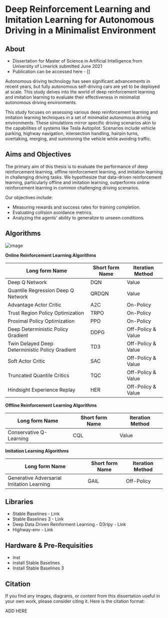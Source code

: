 

# Deep Reinforcement Learning and Imitation Learning for Autonomous Driving in a Minimalist Environment


## About

* Dissertation for Master of Science in Artificial Intelligence from University of Limerick submitted June 2021
* Publication can be accessed here - []

Autonomous driving technology has seen significant advancements in recent years, but fully autonomous self-driving cars are yet to be deployed at scale. This study delves into the world of deep reinforcement learning and imitation learning to evaluate their effectiveness in minimalist autonomous driving environments.

This study focuses on assessing various deep reinforcement learning and imitation learning techniques in a set of minimalist autonomous driving environments. These simulations mirror specific driving scenarios akin to the capabilities of systems like Tesla Autopilot. Scenarios include vehicle parking, highway navigation, intersection handling, hairpin turns, overtaking, merging, and summoning the vehicle while avoiding traffic.

## Aims and Objectives

The primary aim of this thesis is to evaluate the performance of deep reinforcement learning, offline reinforcement learning, and imitation learning in challenging driving tasks. We hypothesize that data-driven reinforcement learning, particularly offline and imitation learning, outperforms online reinforcement learning in common challenging driving scenarios.

Our objectives include:

- Measuring rewards and success rates for training completion.
- Evaluating collision avoidance metrics.
- Analyzing the agents' ability to generalize to unseen conditions.

## Algorithms
![image](https://github.com/hougiebear/Dissertation-DRL-IL/assets/22470422/9c3aeaa2-2fed-47f9-b1e5-88af78d48748)

**Online Reinforcement Learning Algorithms**

| Long form Name | Short form Name | Iteration Method |
|----------|----------|----------|
| Deep Q Network | DQN | Value | 
| Quantile Regression Deep Q Network | QRDQN | Value |
| Advantage Actor Critic | A2C | On-Policy | Online |
| Trust Region Policy Optimization | TRPO | On-Policy |
| Proximal Policy Optimization | PPO |  On-Policy |
| Deep Deterministic Policy Gradient | DDPG |  Off-Policy & Value | 
| Twin Delayed Deep Deterministic Policy Gradient | TD3 |  Off-Policy & Value | 
| Soft Actor Critic | SAC |  Off-Policy & Value |
| Truncated Quantile Critics | TQC |  Off-Policy & Value |
| Hindsight Experience Replay | HER | Off-Policy & Value | 


**Offline Reinforcement Learning Algorithms**

| Long form Name | Short form Name | Iteration Method | 
|----------|----------|----------|
| Conservative Q-Learning | CQL | Value | 

**Imitation Learning Algorithms**

| Long form Name | Short form Name | Iteration Method | 
|----------|----------|----------|
| Generative Adversarial Imitation Learning | GAIL | Off-Policy | 


## Libraries

* Stable Baselines - Link 
* Stable Baselines 3 - Link
* Deep Data Driven Reinforment Learning - D3rlpy - Link
*  Highway-env - Link

## Hardware & Pre-Requisities 
* Inst
* install Stable Baselines
* Install Stable Baselines 3


## Citation

If you find any images, diagrams, or content from this dissertation useful in your own work, please consider citing it. Here is the citation format:

ADD HERE



